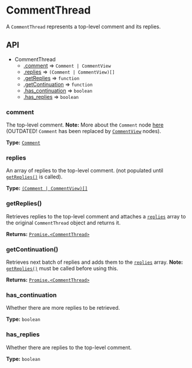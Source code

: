 # CommentThread

A `CommentThread` represents a top-level comment and its replies.

## API

* CommentThread
  * [.comment](#comment) ⇒ `Comment | CommentView`
  * [.replies](#replies) ⇒ `(Comment | CommentView)[]`
  * [.getReplies](#getreplies) ⇒ `function`
  * [.getContinuation](#getcontinuation) ⇒ `function`
  * [.has_continuation](#hascontinuation) ⇒ `boolean`
  * [.has_replies](#hasreplies) ⇒ `boolean`

<a name="comment"></a>
### comment
The top-level comment. **Note:** More about the `Comment` node [here](./Comment.md) (OUTDATED! `Comment` has been replaced by [`CommentView`](./CommentView.md) nodes).

**Type:** [`Comment`](../../src/parser/classes/comments/Comment.ts)

<a name="replies"></a>
### replies
An array of replies to the top-level comment. (not populated until [`getReplies()`](#getreplies) is called).

**Type:** [`(Comment | CommentView)[]`](../../src/parser/classes/comments/Comment.ts)

<a name="getreplies"></a>
### getReplies()
Retrieves replies to the top-level comment and attaches a [`replies`](#replies) array to the original `CommentThread` object and returns it.

**Returns:** [`Promise.<CommentThread>`](../../src/parser/classes/comments/CommentThread.ts)

<a name="getcontinuation"></a>
### getContinuation()
Retrieves next batch of replies and adds them to the [`replies`](#replies) array. **Note:** [`getReplies()`](#getreplies) must be called before using this.

**Returns:** [`Promise.<CommentThread>`](../../src/parser/classes/comments/CommentThread.ts)

<a name="hascontinuation"></a>
### has_continuation
Whether there are more replies to be retrieved.

**Type:** `boolean`

<a name="hasreplies"></a>
### has_replies

Whether there are replies to the top-level comment.

**Type:** `boolean`
